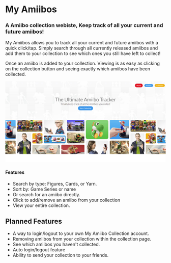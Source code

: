 # My Amiibos

### A Amiibo collection webiste, Keep track of all your current and future amiibos!

My Amiibos allows you to track all your current and future amiibos with a quick click/tap. Simply search through all currently released amiibos and add them to your collection to see which ones you still have left to collect!

Once an amiibo is added to your collection. Viewing is as easy as clicking on the collection button and seeing exactly which amiibos have been collected.

![Homepage](read-me-images/homepage.png)

#### Features

- Search by type: Figures, Cards, or Yarn.
- Sort by: Game Series or name
- Or search for an amiibo directly.
- Click to add/remove an amiibo from your collection
- View your entire collection.

## Planned Features

- A way to login/logout to your own My Amiibo Collection account.
- Removing amiibos from your collection within the collection page.
- See which amiibos you haven't collected.
- Auto login/logout feature
- Ability to send your collection to your friends.
